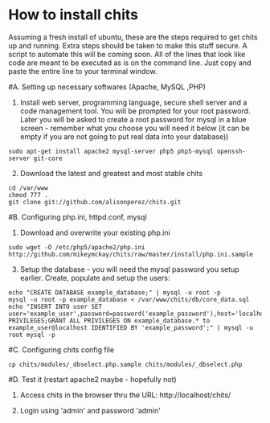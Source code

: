 # How to install chits

Assuming a fresh install of ubuntu, these are the steps required to get chits up and running. Extra steps should be taken to make this stuff secure. A script to automate this will be coming soon. All of the lines that look like code are meant to be executed as is on the command line. Just copy and paste the entire line to your terminal window.

#A. Setting up necessary softwares (Apache, MySQL ,PHP)

  1. Install web server, programming language, secure shell server and a code management tool. You will be prompted for your root password. Later you will be asked to create a root password for mysql in a blue screen - remember what you choose you will need it below (it can be empty if you are not going to put real data into your database))

    sudo apt-get install apache2 mysql-server php5 php5-mysql openssh-server git-core

  2. Download the latest and greatest and most stable chits

    cd /var/www
    chmod 777 .
    git clone git://github.com/alisonperez/chits.git 

#B. Configuring php.ini, httpd.conf, mysql

  1. Download and overwrite your existing php.ini

    sudo wget -O /etc/php5/apache2/php.ini http://github.com/mikeymckay/chits/raw/master/install/php.ini.sample

  3. Setup the database - you will need the mysql password you setup earlier. Create, populate and setup the users:

    echo "CREATE DATABASE example_database;" | mysql -u root -p
    mysql -u root -p example_database < /var/www/chits/db/core_data.sql
    echo "INSERT INTO user SET user='example_user',password=password('example_password'),host='localhost';FLUSH PRIVILEGES;GRANT ALL PRIVILEGES ON example_database.* to example_user@localhost IDENTIFIED BY 'example_password';" | mysql -u root mysql -p

#C. Configuring chits config file

    cp chits/modules/_dbselect.php.sample chits/modules/_dbselect.php

#D. Test it
  (restart apache2 maybe - hopefully not)

  1. Access chits in the browser thru the URL: http://localhost/chits/

  2. Login using 'admin' and password 'admin'
